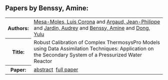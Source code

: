 <h2>Papers by Benssy, Amine:</h2>
<!-- Begin papers -->
<table>
<tr><th>Authors:</th><td>
<a href="../authors/author_164.html">Mesa-Moles, Luis Corona</a> and 
<a href="../authors/author_006.html">Argaud, Jean-Philippe</a> and 
<a href="../authors/author_114.html">Jardin, Audrey</a> and 
<a href="../authors/author_019.html">Benssy, Amine</a> and 
<a href="../authors/author_052.html">Dong, Yulu</a>
</td></tr>
<tr><th>Title:  </th><td>Robust Calibration of Complex ThermosysPro Models using Data Assimilation Techniques: Application on the Secondary System of a Pressurized Water Reactor</td></tr>
<tr><th>Paper:  </th><td><a href="../abstracts/Modelica2019abstract5B1.pdf">abstract</a>&nbsp;&nbsp;<a href="../papers/Modelica2019paper5B1.pdf">full paper</a></td></tr>
</table>
<br>
<!-- End papers -->